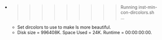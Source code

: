 * >>>>>>>>> Running inst-min-con-dircolors.sh ...
  * Set dircolors to use  to make ls more beautiful.
  * Disk size = 996408K. Space Used = 24K. Runtime = 00:00:00:00.
